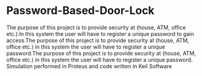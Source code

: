 # Password-Based-Door-Lock
The purpose of this project is to provide security at (house, ATM, office etc.).In this system the user will have to register a unique password to gain access.The purpose of this project is to provide security at (house, ATM, office etc.) in this system the user will have to register a unique password.The purpose of this project is to provide security at (house, ATM, office etc.) in this system the user will have to register a unique password. Simulation performed in Proteus and code written in Keil Software
